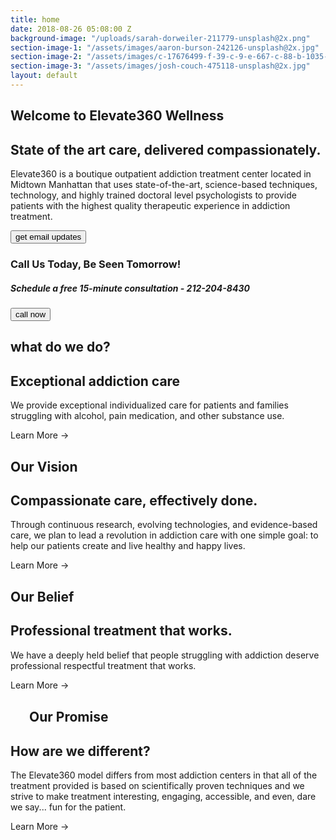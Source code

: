 ```yaml
---
title: home
date: 2018-08-26 05:08:00 Z
background-image: "/uploads/sarah-dorweiler-211779-unsplash@2x.png"
section-image-1: "/assets/images/aaron-burson-242126-unsplash@2x.jpg"
section-image-2: "/assets/images/c-17676499-f-39-c-9-e-667-c-88-b-1035-af-430-f-copy@2x.jpg"
section-image-3: "/assets/images/josh-couch-475118-unsplash@2x.jpg"
layout: default
---
```


<section id="homepage_1" class="hero" style="background-image: url('{{ page.background-image }}')">
    <div class="section-content">
        <h1>Welcome to Elevate360 Wellness</h1>
        <h2>State of the art care, delivered compassionately.</h2>
        <p>
            Elevate360 is a boutique outpatient addiction treatment center located in Midtown Manhattan that uses state-of-the-art, science-based techniques, technology, and highly trained doctoral level psychologists to provide patients with the highest quality therapeutic experience in addiction treatment.
        </p>
        <button class="rounded">get email updates</button>
    </div>
</section>
<div class="cta cta-orange">
    <div>
        <h3>Call Us Today, Be Seen Tomorrow!</h3>
        <h5>Schedule a free 15-minute consultation - 212-204-8430</h5>
    </div>
    <button class="rounded">call now</button>
</div>
<section class="home-section" id="what_we_do">
    <div class="home-text">
        <h1 class="small">what do we do?</h1>
        <h2>Exceptional addiction care</h2>
        <p>We provide exceptional individualized care for patients and families struggling with alcohol, pain medication, and other substance use.</p>
        <a class="learn-more">Learn More &#x2192;</a>
    </div>
    <div class="home-image" style="background-image: url('{{ page.section-image-1 }}')">
    </div>
</section>
<section class="home-section" id="our_vision">
    <div class="home-image" style="background-image: url('{{ page.section-image-2 }}')"></div>
    <div class="home-text">
        <h1 class="small">Our Vision</h1>
        <h2>Compassionate care, effectively done.</h2>
        <p>Through continuous research, evolving technologies, and evidence-based care, we plan to lead a revolution in addiction care with one simple goal: to help our patients create and live healthy and happy lives.</p>
        <a class="learn-more">Learn More &#x2192;</a>
    </div>
</section>
<section class="home-section" id="our_belief">
    <div class="home-text">
        <h1 class="small">Our Belief</h1>
        <h2>Professional treatment that works.</h2>
        <p>We have a deeply held belief that people struggling with addiction deserve professional respectful treatment that works.</p>
        <a class="learn-more">Learn More &#x2192;</a>
    </div>
    <div class="home-image" style="background-image: url('{{ page.section-image-3 }}')"></div>
</section>
<section class="home-section" id="different" style="flex-wrap: wrap">
    <div style="width: 90%; margin: 30px; auto;"><h1 class="small">Our Promise</h1></div>
    <div class="home-text">
        <h2>How are we different?</h2>
    </div>
    <div class="home-text">
        <p>The Elevate360 model differs from most addiction centers in that all of the treatment provided is based on scientifically proven techniques and we strive to make treatment interesting, engaging, accessible, and even, dare we say... fun for the patient.</p>
        <a class="learn-more">Learn More &#x2192;</a>
    </div>
</section>